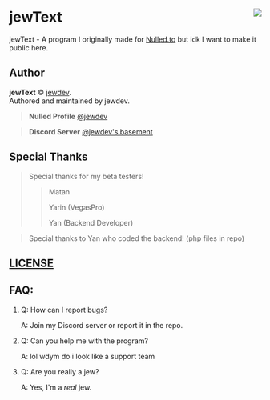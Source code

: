 # jewText <img src="https://i.imgur.com/W2QSZeG.gif" align="right">

jewText - A program I originally made for [Nulled.to](https://nulled.to) but idk I want to make it public here.

## Author

**jewText** © [jewdev](https://github.com/BlueMalgeran).  
Authored and maintained by jewdev.

> **Nulled Profile** [@jewdev](https://www.nulled.to/user/1880782-)

> **Discord Server** [@jewdev's basement](https://discord.gg/VkDnTQP)

## Special Thanks
> Special thanks for my beta testers!
> > Matan
> > 
> > Yarin (VegasPro)
> > 
> > Yan (Backend Developer)

> Special thanks to Yan who coded the backend! (php files in repo)

## [LICENSE](https://github.com/BlueMalgeran/jewText/blob/master/LICENSE)

## FAQ:
1. Q: How can I report bugs?
   
   A: Join my Discord server or report it in the repo.
   
2. Q: Can you help me with the program?

   A: lol wdym do i look like a support team
   
3. Q: Are you really a jew?

   A: Yes, I'm a *real* jew.
